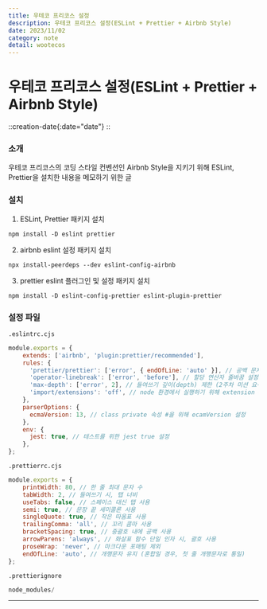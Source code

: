```yaml
---
title: 우테코 프리코스 설정
description: 우테코 프리코스 설정(ESLint + Prettier + Airbnb Style) 
date: 2023/11/02
category: note
detail: wootecos
---
```


# 우테코 프리코스 설정(ESLint + Prettier + Airbnb Style) 
::creation-date{:date="date"}
::

### 소개
우테코 프리코스의 코딩 스타일 컨벤션인 Airbnb Style을 지키기 위해 ESLint, Prettier을 설치한 내용을 메모하기 위한 글

### 설치
1. ESLint, Prettier 패키지 설치
``` 
npm install -D eslint prettier
```
2. airbnb eslint 설정 패키지 설치
```
npx install-peerdeps --dev eslint-config-airbnb
```
3. prettier eslint 플러그인 및 설정 패키지 설치
```
npm install -D eslint-config-prettier eslint-plugin-prettier
```

### 설정 파일
`.eslintrc.cjs`  

``` js
module.exports = {
    extends: ['airbnb', 'plugin:prettier/recommended'],
    rules: {
      'prettier/prettier': ['error', { endOfLine: 'auto' }], // 공백 문자 호환 설정
      'operator-linebreak': ['error', 'before'], // 할당 연산자 줄바꿈 설정
      'max-depth': ['error', 2], // 들여쓰기 깊이(depth) 제한 (2주차 미션 요구 사항)
      'import/extensions': 'off', // node 환경에서 실행하기 위해 extension off
    },
    parserOptions: {
      ecmaVersion: 13, // class private 속성 #을 위해 ecamVersion 설정
    },
    env: {
      jest: true, // 테스트를 위한 jest true 설정
    },
};

```

`.prettierrc.cjs`
``` js
module.exports = {
    printWidth: 80, // 한 줄 최대 문자 수
    tabWidth: 2, // 들여쓰기 시, 탭 너비
    useTabs: false, // 스페이스 대신 탭 사용
    semi: true, // 문장 끝 세미콜론 사용
    singleQuote: true, // 작은 따옴표 사용
    trailingComma: 'all', // 꼬리 콤마 사용
    bracketSpacing: true, // 중괄호 내에 공백 사용
    arrowParens: 'always', // 화살표 함수 단일 인자 시, 괄호 사용
    proseWrap: 'never', // 마크다운 포매팅 제외
    endOfLine: 'auto', // 개행문자 유지 (혼합일 경우, 첫 줄 개행문자로 통일)
};
```

`.prettierignore`
```js
node_modules/
```
---